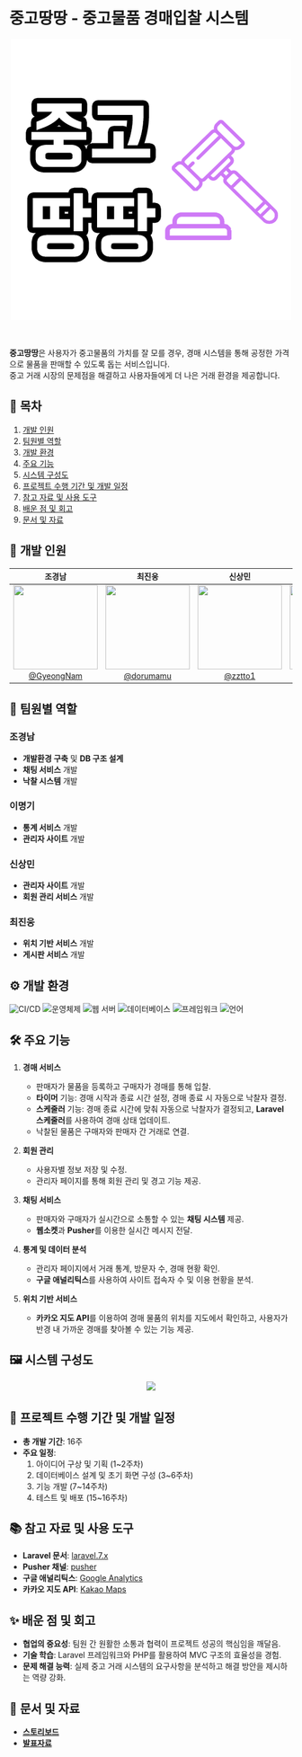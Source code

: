 # 중고땅땅 - 중고물품 경매입찰 시스템

<p align="center">
  <img src="/docs/ic_JTT.png"/>
</p>

<br/>


**중고땅땅**은 사용자가 중고물품의 가치를 잘 모를 경우, 경매 시스템을 통해 공정한 가격으로 물품을 판매할 수 있도록 돕는 서비스입니다.  
중고 거래 시장의 문제점을 해결하고 사용자들에게 더 나은 거래 환경을 제공합니다.

## 📑 목차
1. [개발 인원](#-개발-인원)
2. [팀원별 역할](#-팀원별-역할)
3. [개발 환경](#-개발-환경)
4. [주요 기능](#-주요-기능)
5. [시스템 구성도](#-시스템-구성도)
6. [프로젝트 수행 기간 및 개발 일정](#-프로젝트-수행-기간-및-개발-일정)
7. [참고 자료 및 사용 도구](#-참고-자료-및-사용-도구)
8. [배운 점 및 회고](#-배운-점-및-회고)
9. [문서 및 자료](#-문서-및-자료)

## 👥 개발 인원

<div align="center">

| 조경남 | 최진웅 | 신상민 | 이명기 |
|:---:|:---:|:---:|:---:|
| <img src="https://avatars.githubusercontent.com/u/63902992?v=4" height="150" width="150"> <br> [@GyeongNam](https://github.com/GyeongNam) | <img src="https://avatars.githubusercontent.com/u/64189518?v=4" height="150" width="150"> <br>[@dorumamu](https://github.com/dorumamu) | <img src="https://avatars.githubusercontent.com/u/62735118?v=4" height="150" width="150"> <br>[@zztto1](https://github.com/zztto1) | <img src="https://avatars.githubusercontent.com/u/64415555?v=4" height="150" width="150"> <br>[@toropong](https://github.com/toropong) |

</div>

## 🔧 팀원별 역할

### 조경남
- **개발환경 구축** 및 **DB 구조 설계** 
- **채팅 서비스** 개발
- **낙찰 시스템** 개발

### 이명기
- **통계 서비스** 개발
- **관리자 사이트** 개발

### 신상민
- **관리자 사이트** 개발 
- **회원 관리 서비스** 개발

### 최진웅
- **위치 기반 서비스** 개발
- **게시판 서비스** 개발

## ⚙️ 개발 환경

![CI/CD](https://img.shields.io/badge/CI%2FCD-Enabled-brightgreen)
![운영체제](https://img.shields.io/badge/OS-CentOS%206.10-blue)
![웹 서버](https://img.shields.io/badge/웹%20서버-Apache%202.2.15-orange)
![데이터베이스](https://img.shields.io/badge/DB-MySQL%205.1.73-blue)
![프레임워크](https://img.shields.io/badge/Framework-Laravel%207.10.3-lightgrey)
![언어](https://img.shields.io/badge/언어-PHP%2C%20HTML%2C%20CSS%2C%20JavaScript%2C%20jQuery-yellow)

## 🛠 주요 기능

1. **경매 서비스**
    - 판매자가 물품을 등록하고 구매자가 경매를 통해 입찰.
    - **타이머** 기능: 경매 시작과 종료 시간 설정, 경매 종료 시 자동으로 낙찰자 결정.
    - **스케줄러** 기능: 경매 종료 시간에 맞춰 자동으로 낙찰자가 결정되고, **Laravel 스케줄러**를 사용하여 경매 상태 업데이트.
    - 낙찰된 물품은 구매자와 판매자 간 거래로 연결.


2. **회원 관리**
    - 사용자별 정보 저장 및 수정.
    - 관리자 페이지를 통해 회원 관리 및 경고 기능 제공.


3. **채팅 서비스**
    - 판매자와 구매자가 실시간으로 소통할 수 있는 **채팅 시스템** 제공.
    - **웹소켓**과 **Pusher**를 이용한 실시간 메시지 전달.


4. **통계 및 데이터 분석**
    - 관리자 페이지에서 거래 통계, 방문자 수, 경매 현황 확인.
    - **구글 애널리틱스**를 사용하여 사이트 접속자 수 및 이용 현황을 분석.


5. **위치 기반 서비스**
    - **카카오 지도 API**를 이용하여 경매 물품의 위치를 지도에서 확인하고, 사용자가 반경 내 가까운 경매를 찾아볼 수 있는 기능 제공.

## 🖼 시스템 구성도

<p align="center">
  <img src="https://user-images.githubusercontent.com/63902992/143731056-401abcd5-d72e-46ac-8a95-096aa6ccfee2.png"/>
</p>


## 📅 프로젝트 수행 기간 및 개발 일정
- **총 개발 기간**: 16주
- **주요 일정**:
    1. 아이디어 구상 및 기획 (1~2주차)
    2. 데이터베이스 설계 및 초기 화면 구성 (3~6주차)
    3. 기능 개발 (7~14주차)
    4. 테스트 및 배포 (15~16주차)

## 📚 참고 자료 및 사용 도구

- **Laravel 문서**: [laravel.7.x](https://laravel.kr/docs/7.x)
- **Pusher 채널**: [pusher](https://pusher.com/channels)
- **구글 애널리틱스**: [Google Analytics](https://analytics.google.com)
- **카카오 지도 API**: [Kakao Maps](https://developers.kakao.com/docs/latest/ko/map)

## ✨ 배운 점 및 회고

- **협업의 중요성**: 팀원 간 원활한 소통과 협력이 프로젝트 성공의 핵심임을 깨달음.
- **기술 학습**: Laravel 프레임워크와 PHP를 활용하여 MVC 구조의 효율성을 경험.
- **문제 해결 능력**: 실제 중고 거래 시스템의 요구사항을 분석하고 해결 방안을 제시하는 역량 강화.

## 📂 문서 및 자료

- **[스토리보드](./docs/스토리보드.pptx)**
- **[발표자료](./docs/중고땅땅%20발표자료.pptx)**

